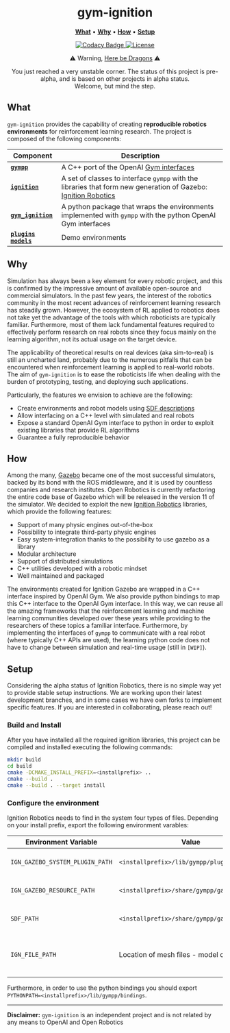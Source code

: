 <p align="center">
<h1 align="center">gym-ignition</h1>
</p>

<p align="center">
<b><a href="https://github.com/robotology/gym-ignition#what">What</a></b>
•
<b><a href="https://github.com/robotology/gym-ignition#why">Why</a></b>
•
<b><a href="https://github.com/robotology/gym-ignition#how">How</a></b>
•
<b><a href="https://github.com/robotology/gym-ignition#setup">Setup</a></b>
</p>

<p align="center">
    <a href="https://www.codacy.com/app/diegoferigo/gym-ignition?utm_source=github.com&amp;utm_medium=referral&amp;utm_content=diegoferigo/gym-ignition&amp;utm_campaign=Badge_Grade">
    <img src="https://api.codacy.com/project/badge/Grade/899a7c8304e14ed9b2330eb309cdad15" alt="Codacy Badge" />
    </a>
    <a href="https://github.com/robotology/gym-ignition/blob/master/LICENSE">
    <img src="https://img.shields.io/badge/license-LGPL-19c2d8.svg" alt="License" />
    </a>
</p>

<p align="center">⚠️ Warning, <a href="https://en.wikipedia.org/wiki/Here_be_dragons">Here be Dragons</a> ⚠️</p>
<p align="center">You just reached a very unstable corner. The status of this project is pre-alpha, and is based on other projects in alpha status.<br/>Welcome, but mind the step. </p>

## What

`gym-ignition` provides the capability of creating **reproducible robotics environments** for reinforcement learning research. The project is composed of the following components:

| Component                                         | Description                                                  |
| ------------------------------------------------- | ------------------------------------------------------------ |
| [**`gympp`**](gympp/)                             | A C++ port of the OpenAI [Gym interfaces](https://github.com/openai/gym/tree/master/gym) |
| [**`ignition`**](ignition/)                       | A set of classes to interface `gympp` with the libraries that form new generation of Gazebo: [Ignition Robotics](http://ignitionrobotics.org) |
| [**`gym_ignition`**](gym_ignition/)               | A python package that wraps the environments implemented with `gympp` with the python OpenAI Gym interfaces |
| [**`plugins`**](plugins/) [**`models`**](models/) | Demo environments                                            |

## Why

Simulation has always been a key element for every robotic project, and this is confirmed by the impressive amount of available open-source and commercial simulators.
In the past few years, the interest of the robotics community in the most recent advances of reinforcement learning research has steadily grown.
However, the ecosystem of RL applied to robotics does not take yet the advantage of the tools with which roboticists are typically familiar.
Furthermore, most of them lack fundamental features required to effectively perform research on real robots since they focus mainly on the learning algorithm, not its actual usage on the target device.

The applicability of theoretical results on real devices (aka sim-to-real) is still an uncharted land, probably due to the numerous pitfalls that can be encountered when reinforcement learning is applied to real-world robots.
The aim of `gym-ignition` is to ease the roboticists life when dealing with the burden of prototyping, testing, and deploying such applications.

Particularly, the features we envision to achieve are the following:

- Create environments and robot models using [SDF descriptions](http://sdformat.org)
- Allow interfacing on a C++ level with simulated and real robots
- Expose a standard OpenAI Gym interface to python in order to exploit existing libraries that provide RL algorithms
- Guarantee a fully reproducible behavior

## How

Among the many, [Gazebo](http://gazebosim.org) became one of the most successful simulators, backed by its bond with the ROS middleware, and it is used by countless companies and research institutes.
Open Robotics is currently refactoring the entire code base of Gazebo which will be released in the version 11 of the simulator.
We decided to exploit the new [Ignition Robotics](http://ignitionrobotics.org) libraries, which provide the following features:

- Support of many physic engines out-of-the-box
- Possibility to integrate third-party physic engines
- Easy system-integration thanks to the possibility to use gazebo as a library
- Modular architecture
- Support of distributed simulations
- C++ utilities developed with a robotic mindset
- Well maintained and packaged

The environments created for Ignition Gazebo are wrapped in a C++ interface inspired by OpenAI Gym.
We also provide python bindings to map this C++ interface to the OpenAI Gym interface.
In this way, we can reuse all the amazing frameworks that the reinforcement learning and machine learning communities developed over these years while providing to the researchers of these topics a familiar interface.
Furthermore, by implementing the interfaces of `gympp` to communicate with a real robot (where typically C++ APIs are used), the learning python code does not have to change between simulation and real-time usage (still in `[WIP]`).

## Setup

Considering the alpha status of Ignition Robotics, there is no simple way yet to provide stable setup instructions.
We are working upon their latest development branches, and in some cases we have own forks to implement specific features.
If you are interested in collaborating, please reach out!

### Build and Install

After you have installed all the required ignition libraries, this project can be compiled and installed executing the following commands:

```sh
mkdir build
cd build
cmake -DCMAKE_INSTALL_PREFIX=<installprefix> ..
cmake --build .
cmake --build . --target install
```

### Configure the environment

Ignition Robotics needs to find in the system four types of files. Depending on your install prefix, export the following environment varables:

| Environment Variable            | Value                                           | Description                                |
| ------------------------------- | ----------------------------------------------- | ------------------------------------------ |
| `IGN_GAZEBO_SYSTEM_PLUGIN_PATH` | `<installprefix>/lib/gympp/plugins`             | Folder containing plugins                  |
| `IGN_GAZEBO_RESOURCE_PATH`      | `<installprefix>/share/gympp/gazebo/worlds`     | Folder containing `.world` files           |
| `SDF_PATH`                      | `<installprefix>/share/gympp/gazebo/models`     | Folders containing `sdf` models            |
| `IGN_FILE_PATH`                 | Location of mesh files - model dependent        | Folders searched to resolve `file://` URIs |

Furthermore, in order to use the python bindings you should export `PYTHONPATH=<installprefix>/lib/gympp/bindings`.

---

**Disclaimer:** `gym-ignition` is an independent project and is not related by any means to OpenAI and Open Robotics
